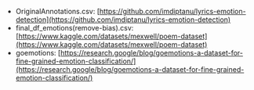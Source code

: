 - OriginalAnnotations.csv: [https://github.com/imdiptanu/lyrics-emotion-detection](https://github.com/imdiptanu/lyrics-emotion-detection)
- final_df_emotions(remove-bias).csv: [https://www.kaggle.com/datasets/mexwell/poem-dataset](https://www.kaggle.com/datasets/mexwell/poem-dataset)
- goemotions: [https://research.google/blog/goemotions-a-dataset-for-fine-grained-emotion-classification/](https://research.google/blog/goemotions-a-dataset-for-fine-grained-emotion-classification/)
